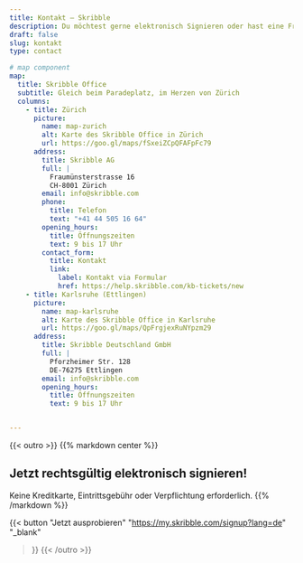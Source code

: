 ```yaml
---
title: Kontakt – Skribble
description: Du möchtest gerne elektronisch Signieren oder hast eine Frage? Dann kannst du dich gerne per Telefon oder E-Mail bei uns melden.
draft: false
slug: kontakt
type: contact

# map component
map:
  title: Skribble Office
  subtitle: Gleich beim Paradeplatz, im Herzen von Zürich
  columns:
    - title: Zürich
      picture:
        name: map-zurich
        alt: Karte des Skribble Office in Zürich
        url: https://goo.gl/maps/fSxeiZCpQFAFpFc79
      address:
        title: Skribble AG
        full: |
          Fraumünsterstrasse 16
          CH-8001 Zürich
        email: info@skribble.com
        phone: 
          title: Telefon
          text: "+41 44 505 16 64"
        opening_hours:
          title: Öffnungszeiten
          text: 9 bis 17 Uhr
        contact_form:
          title: Kontakt 
          link:
            label: Kontakt via Formular
            href: https://help.skribble.com/kb-tickets/new
    - title: Karlsruhe (Ettlingen)
      picture:
        name: map-karlsruhe
        alt: Karte des Skribble Office in Karlsruhe
        url: https://goo.gl/maps/QpFrgjexRuNYpzm29
      address:
        title: Skribble Deutschland GmbH
        full: |
          Pforzheimer Str. 128
          DE-76275 Ettlingen
        email: info@skribble.com
        opening_hours:
          title: Öffnungszeiten
          text: 9 bis 17 Uhr


---
```


[//]: # (--------------------------------------------------------------------------------------------------------------)

{{< outro   >}}
{{% markdown center %}}
## Jetzt rechtsgültig elektronisch signieren!
Keine Kreditkarte, Eintrittsgebühr oder
Verpflichtung erforderlich.
{{% /markdown %}}

{{< button
  "Jetzt ausprobieren"
  "https://my.skribble.com/signup?lang=de"
  "_blank"
>}}
{{< /outro >}}
